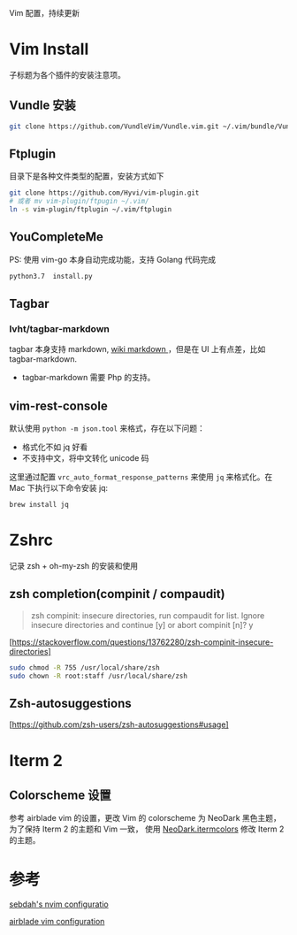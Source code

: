 Vim 配置，持续更新

# Vim Install
子标题为各个插件的安装注意项。

## Vundle 安装
```bash
git clone https://github.com/VundleVim/Vundle.vim.git ~/.vim/bundle/Vundle.vim
```

##  Ftplugin
目录下是各种文件类型的配置，安装方式如下
```bash
git clone https://github.com/Hyvi/vim-plugin.git
# 或者 mv vim-plugin/ftpugin ~/.vim/
ln -s vim-plugin/ftplugin ~/.vim/ftplugin
````

## YouCompleteMe
PS: 使用 vim-go 本身自动完成功能，支持 Golang 代码完成
```bash
python3.7  install.py
```

## Tagbar

### lvht/tagbar-markdown
tagbar 本身支持 markdown, [ wiki markdown ](https://github.com/majutsushi/tagbar/wiki#markdown)，但是在 UI 上有点差，比如 tagbar-markdown.

- tagbar-markdown 需要 Php 的支持。

## vim-rest-console
默认使用 `python -m json.tool` 来格式，存在以下问题：

- 格式化不如 jq 好看
- 不支持中文，将中文转化 unicode 码

这里通过配置 `vrc_auto_format_response_patterns` 来使用 `jq` 来格式化。在 Mac 下执行以下命令安装 jq: 

```bash
brew install jq
```


# Zshrc
记录 zsh + oh-my-zsh 的安装和使用

## zsh completion(compinit / compaudit)

> zsh compinit: insecure directories, run compaudit for list.  Ignore insecure directories and continue [y] or abort compinit [n]? y

[https://stackoverflow.com/questions/13762280/zsh-compinit-insecure-directories]

```bash
sudo chmod -R 755 /usr/local/share/zsh
sudo chown -R root:staff /usr/local/share/zsh
```

## Zsh-autosuggestions
[https://github.com/zsh-users/zsh-autosuggestions#usage]


# Iterm 2

## Colorscheme 设置
参考 airblade vim 的设置，更改 Vim 的 colorscheme 为 NeoDark 黑色主题，为了保持 Iterm 2 的主题和 Vim 一致， 使用 [NeoDark.itermcolors](https://github.com/KeitaNakamura/neodark.vim/blob/master/terms/NeoDark.itermcolors) 修改 Iterm 2 的主题。

# 参考

[ sebdah's nvim configuratio ](https://github.com/sebdah/dotfiles/blob/ab2c2357a6853a29010762a45610b2ab31c71eb5/config/nvim/init.vim)

[ airblade vim configuration ](https://github.com/airblade/dotvim/blob/master/vimrc)

